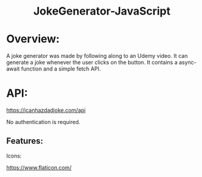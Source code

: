 <h1 align="center">JokeGenerator-JavaScript</h1>

# Overview:

A joke generator was made by following along to an Udemy video. It can generate a joke whenever the user clicks on the button.
It contains a async-await function and a simple fetch API.



# API: 
   
   https://icanhazdadjoke.com/api

   No authentication is required.
   
   ## Features: 
   
   Icons: 
   
   https://www.flaticon.com/

